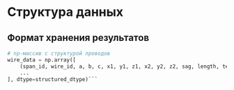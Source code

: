 
# Структура данных

## Формат хранения результатов
```python
# np-массив с структурой проводов
wire_data = np.array([
    (span_id, wire_id, a, b, c, x1, y1, z1, x2, y2, z2, sag, length, tension),
    ...
], dtype=structured_dtype)```
